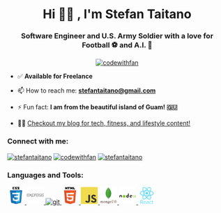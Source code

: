 <h1 align="center">Hi 🤙🏽 , I'm Stefan Taitano</h1>
<h3 align="center">Software Engineer and U.S. Army Soldier with a love for Football ⚽️ and A.I. 🤖</h3>

<p align="center"> <a target"_blank" href="https://twitter.com/codewithfan" target="blank"><img src="https://img.shields.io/twitter/follow/codewithfan?logo=twitter&style=for-the-badge" alt="codewithfan" /></a> </p>

- ✅ **Available for Freelance**

- 📫 How to reach me: **stefantaitano@gmail.com**

- ⚡ Fun fact: **I am from the beautiful island of Guam! 🇬🇺**

- ✍🏽 <a target="_blank" href="https://stefantaitano.hashnode.dev/">Checkout my blog for tech, fitness, and lifestyle content!</a>

<h3 align="left">Connect with me:</h3>
<p align="left">
<a href="https://dev.to/stefantaitano" target="_blank"><img align="center" src="https://raw.githubusercontent.com/rahuldkjain/github-profile-readme-generator/master/src/images/icons/Social/devto.svg" alt="stefantaitano" height="30" width="40" /></a>
<a href="https://twitter.com/codewithfan" target="_blank"><img align="center" src="https://raw.githubusercontent.com/rahuldkjain/github-profile-readme-generator/master/src/images/icons/Social/twitter.svg" alt="codewithfan" height="30" width="40" /></a>
<a href="https://linkedin.com/in/stefantaitano" target="_blank"><img align="center" src="https://raw.githubusercontent.com/rahuldkjain/github-profile-readme-generator/master/src/images/icons/Social/linked-in-alt.svg" alt="stefantaitano" height="30" width="40" /></a>
</p>

<h3 align="left">Languages and Tools:</h3>
<p align="left"> <a href="https://www.w3schools.com/css/" target="_blank" rel="noreferrer"> <img src="https://raw.githubusercontent.com/devicons/devicon/master/icons/css3/css3-original-wordmark.svg" alt="css3" width="40" height="40"/> </a> <a href="https://expressjs.com" target="_blank" rel="noreferrer"> <img src="https://raw.githubusercontent.com/devicons/devicon/master/icons/express/express-original-wordmark.svg" alt="express" width="40" height="40"/> </a> <a href="https://git-scm.com/" target="_blank" rel="noreferrer"> <img src="https://www.vectorlogo.zone/logos/git-scm/git-scm-icon.svg" alt="git" width="40" height="40"/> </a> <a href="https://www.w3.org/html/" target="_blank" rel="noreferrer"> <img src="https://raw.githubusercontent.com/devicons/devicon/master/icons/html5/html5-original-wordmark.svg" alt="html5" width="40" height="40"/> </a> <a href="https://developer.mozilla.org/en-US/docs/Web/JavaScript" target="_blank" rel="noreferrer"> <img src="https://raw.githubusercontent.com/devicons/devicon/master/icons/javascript/javascript-original.svg" alt="javascript" width="40" height="40"/> </a> <a href="https://www.mongodb.com/" target="_blank" rel="noreferrer"> <img src="https://raw.githubusercontent.com/devicons/devicon/master/icons/mongodb/mongodb-original-wordmark.svg" alt="mongodb" width="40" height="40"/> </a> <a href="https://nodejs.org" target="_blank" rel="noreferrer"> <img src="https://raw.githubusercontent.com/devicons/devicon/master/icons/nodejs/nodejs-original-wordmark.svg" alt="nodejs" width="40" height="40"/> </a> <a href="https://reactjs.org/" target="_blank" rel="noreferrer"> <img src="https://raw.githubusercontent.com/devicons/devicon/master/icons/react/react-original-wordmark.svg" alt="react" width="40" height="40"/> </a> </p>

